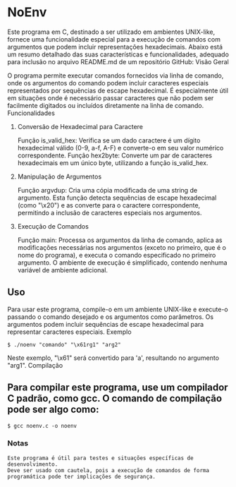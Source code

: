 # NoEnv

Este programa em C, destinado a ser utilizado em ambientes UNIX-like, fornece uma funcionalidade especial para a execução de comandos com argumentos que podem incluir representações hexadecimais. Abaixo está um resumo detalhado das suas características e funcionalidades, adequado para inclusão no arquivo README.md de um repositório GitHub:
Visão Geral

O programa permite executar comandos fornecidos via linha de comando, onde os argumentos do comando podem incluir caracteres especiais representados por sequências de escape hexadecimal. É especialmente útil em situações onde é necessário passar caracteres que não podem ser facilmente digitados ou incluídos diretamente na linha de comando.
Funcionalidades
1. Conversão de Hexadecimal para Caractere

    Função is_valid_hex: Verifica se um dado caractere é um dígito hexadecimal válido (0-9, a-f, A-F) e converte-o em seu valor numérico correspondente.
    Função hex2byte: Converte um par de caracteres hexadecimais em um único byte, utilizando a função is_valid_hex.

2. Manipulação de Argumentos

    Função argvdup: Cria uma cópia modificada de uma string de argumento. Esta função detecta sequências de escape hexadecimal (como "\x20") e as converte para o caractere correspondente, permitindo a inclusão de caracteres especiais nos argumentos.

3. Execução de Comandos

    Função main: Processa os argumentos da linha de comando, aplica as modificações necessárias nos argumentos (exceto no primeiro, que é o nome do programa), e executa o comando especificado no primeiro argumento. O ambiente de execução é simplificado, contendo nenhuma variável de ambiente adicional.

## Uso

Para usar este programa, compile-o em um ambiente UNIX-like e execute-o passando o comando desejado e os argumentos como parâmetros. Os argumentos podem incluir sequências de escape hexadecimal para representar caracteres especiais.
Exemplo

`$ ./noenv "comando" "\x61rg1" "arg2"`

Neste exemplo, "\x61" será convertido para 'a', resultando no argumento "arg1".
Compilação

## Para compilar este programa, use um compilador C padrão, como gcc. O comando de compilação pode ser algo como:
``$ gcc noenv.c -o noenv``

### Notas

    Este programa é útil para testes e situações específicas de desenvolvimento.
    Deve ser usado com cautela, pois a execução de comandos de forma programática pode ter implicações de segurança.
